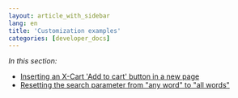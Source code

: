```yaml
---
layout: article_with_sidebar
lang: en
title: 'Customization examples'
categories: [developer_docs]
---
```


_In this section:_

*   [Inserting an X-Cart 'Add to cart' button in a new page](9666687.html)
*   [Resetting the search parameter from "any word" to "all words"](9666701.html)